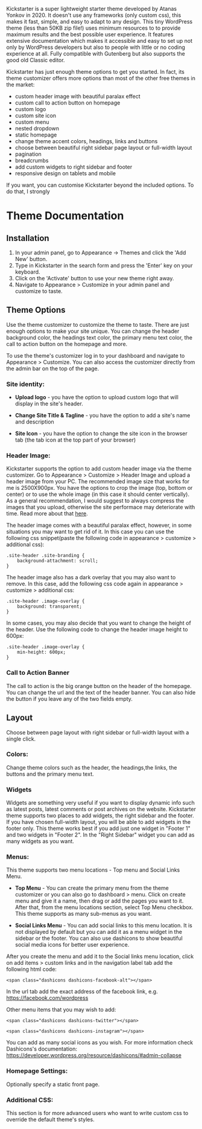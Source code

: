 Kickstarter is a super lightweight starter theme developed by Atanas Yonkov in 2020. It doesn't use any frameworks (only custom css), this makes it fast, simple, and easy to adapt to any design. This tiny WordPress theme (less than 50KB zip file!) uses minimum resources to to provide maximum results and the best possible user experience. It features extensive documentation which makes it accessible and easy to set up not only by WordPress developers but also to people with little or no coding experience at all. Fully compatible with Gutenberg but also supports the good old Classic editor.

Kickstarter has just enough theme options to get you started. In fact, its theme customizer offers more options than most of the other free themes in the market:

- custom header image with beautiful paralax effect
- custom call to action button on homepage
- custom logo
- custom site icon
- custom menu
- nested dropdown
- static homepage
- change theme accent colors, headings, links and buttons
- choose between beautiful right sidebar page layout or full-width layout
- pagination
- breadcrumbs
- add custom widgets to right sidebar and footer
- responsive design on tablets and mobile

If you want, you can customise Kickstarter beyond the included options. To do that, I strongly

# Theme Documentation

## Installation

1. In your admin panel, go to Appearance -> Themes and click the 'Add New' button.
2. Type in Kickstarter in the search form and press the 'Enter' key on your keyboard.
3. Click on the 'Activate' button to use your new theme right away.
4. Navigate to Appearance > Customize in your admin panel and customize to taste.

## Theme Options
Use the theme customizer to customize the theme to taste. There are just enough options to make your site unique. You can change the header background color, the headings text color, the primary menu text color, the call to action button on the homepage and more. 

To use the theme's customizer log in to your dashboard and navigate to Appearance > Customize. You can also access the customizer directly from the admin bar on the top of the page.

### Site identity:

* **Upload logo** - you have the option to upload custom logo that will display in the site's header. 

* **Change Site Title & Tagline** - you have the option to add a site's name and description

* **Site Icon** - you have the option to change the site icon in the browser tab (the tab icon at the top part of your browser)

### Header Image:
Kickstarter supports the option to add custom header image via the theme customizer. Go to Appearance > Customize > Header Image and upload a header image from your PC. The recommended image size that works for me is 2500X900px. You have the options to crop the image (top, bottom or center) or to use the whole image (in this case it should center vertically). As a general recommendation, I would suggest to always compress the images that you upload, otherwise the site performace may deteriorate with time. Read more about that [here](https://rawinfopages.co.uk/squash-images-with-squoosh-to-improve-website-performance/).

The header image comes with a beautiful paralax effect, however, in some situations you may want to get rid of it. In this case you can use the following css snippet(paste the following code in appearance > customize > additional css):

    .site-header .site-branding {
        background-attachment: scroll;
    }

The header image also has a dark overlay that you may also want to remove. In this case, add the following css code again in appearance > customize > additional css:

    .site-header .image-overlay {
        background: transparent;
    }

In some cases, you may also decide that you want to change the height of the header. Use the following code to change the header image height to 600px:

    .site-header .image-overlay {
        min-height: 600px;
    }

### Call to Action Banner

The call to action is the big orange button on the header of the homepage. You can change the url and the text of the header banner. You can also hide the button if you leave any of the two fields empty.

## Layout

Choose between page layout with right sidebar or full-width layout with a single click.

### Colors: 

Change theme colors such as the header, the headings,the links, the buttons and the primary menu text.

### Widgets

Widgets are something very useful if you want to display dynamic info such as latest posts, latest comments or post archives on the website. Kickstarter theme supports two places to add widgets, the right sidebar and the footer. If you have chosen full-width layout, you will be able to add widgets in the footer only. This theme works best if you add just one widget in "Footer 1" and two widgets in "Footer 2". In the "Right Sidebar" widget you can add as many widgets as you want.

### Menus:

This theme supports two menu locations - Top menu and Social Links Menu. 

* **Top Menu** - You can create the primary menu from the theme customizer or you can also go to dashboard > menu. Click on create menu and give it a name, then drag or add the pages you want to it. After that, from the menu locations section, select Top Menu checkbox. This theme supports as many sub-menus as you want.

* **Social Links Menu** - You can add social links to this menu location. It is not displayed by default but you can add it as a menu widget in the sidebar or the footer. You can also use dashicons to show beautiful social media icons for better user experience.

After you create the menu and add it to the Social links menu location, click on add items > custom links and in the navigation label tab add the following html code: 

```<span class="dashicons dashicons-facebook-alt"></span>```

In the url tab add the exact address of the facebook link, e.g. https://facebook.com/wordpress

Other menu items that you may wish to add:

```<span class="dashicons dashicons-twitter"></span>```

```<span class="dashicons dashicons-instagram"></span>```

You can add as many social icons as you wish. For more information check Dashicons's documentation: https://developer.wordpress.org/resource/dashicons/#admin-collapse

### Homepage Settings:
Optionally specify a static front page.

### Additional CSS:
This section is for more advanced users who want to write custom css to override the default theme's styles.